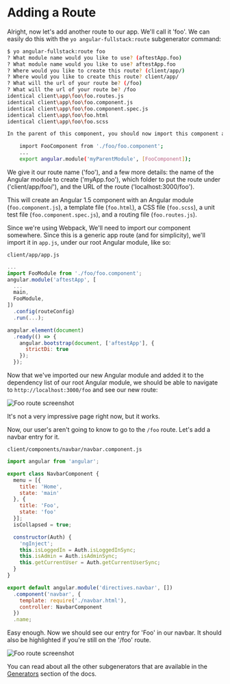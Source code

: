 # Adding a Route

Alright, now let's add another route to our app. We'll call it 'foo'. We can easily do this with the `yo angular-fullstack:route` subgenerator command:

```bash
$ yo angular-fullstack:route foo
? What module name would you like to use? (aftestApp.foo)
? What module name would you like to use? aftestApp.foo
? Where would you like to create this route? (client/app/)
? Where would you like to create this route? client/app/
? What will the url of your route be? (/foo)
? What will the url of your route be? /foo
identical client\app\foo\foo.routes.js
identical client\app\foo\foo.component.js
identical client\app\foo\foo.component.spec.js
identical client\app\foo\foo.html
identical client\app\foo\foo.scss

In the parent of this component, you should now import this component and add it as a dependency:

    import FooComponent from './foo/foo.component';
    ...
    export angular.module('myParentModule', [FooComponent]);
```

We give it our route name ('foo'), and a few more details: the name of the Angular module to create ('myApp.foo'), which folder to put the route under ('client/app/foo/'), and the URL of the route ('localhost:3000/foo').

This will create an Angular 1.5 component with an Angular module (`foo.component.js`), a template file (`foo.html`), a CSS file (`foo.scss`), a unit test file (`foo.component.spec.js`), and a routing file (`foo.routes.js`).

Since we're using Webpack, We'll need to import our component somewhere. Since this is a generic app route (and for simplicity), we'll import it in `app.js`, under our root Angular module, like so:

`client/app/app.js`
```js
...
import FooModule from './foo/foo.component';
angular.module('aftestApp', [
  ...
  main,
  FooModule,
])
  .config(routeConfig)
  .run(...);

angular.element(document)
  .ready(() => {
    angular.bootstrap(document, ['aftestApp'], {
      strictDi: true
    });
  });
```

Now that we've imported our new Angular module and added it to the dependency list of our root Angular module, we should be able to navigate to `http://localhost:3000/foo` and see our new route:

<img src="/assets/foo-route.jpg" alt="Foo route screenshot">

It's not a very impressive page right now, but it works.

Now, our user's aren't going to know to go to the `/foo` route. Let's add a navbar entry for it.

`client/components/navbar/navbar.component.js`
```js
import angular from 'angular';

export class NavbarComponent {
  menu = [{
    title: 'Home',
    state: 'main'
  }, {
    title: 'Foo',
    state: 'foo'
  }];
  isCollapsed = true;

  constructor(Auth) {
    'ngInject';
    this.isLoggedIn = Auth.isLoggedInSync;
    this.isAdmin = Auth.isAdminSync;
    this.getCurrentUser = Auth.getCurrentUserSync;
  }
}

export default angular.module('directives.navbar', [])
  .component('navbar', {
    template: require('./navbar.html'),
    controller: NavbarComponent
  })
  .name;
```

Easy enough. Now we should see our entry for 'Foo' in our navbar. It should also be highlighted if you're still on the '/foo' route.

<img src="/assets/foo-route-navbar.jpg" alt="Foo route screenshot">

You can read about all the other subgenerators that are available in the [Generators](../Generators) section of the docs.
